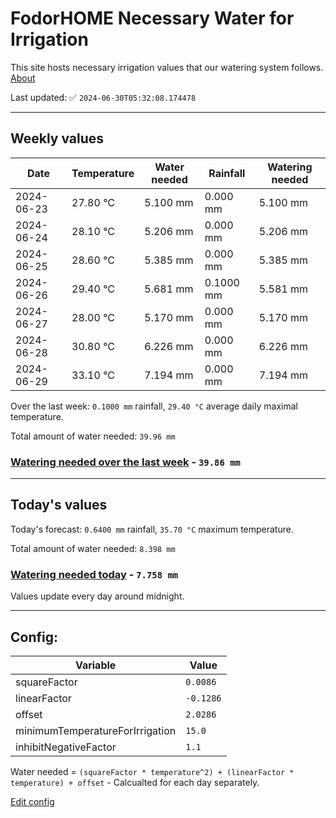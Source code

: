 # FodorHOME Necessary Water for Irrigation

This site hosts necessary irrigation values that our watering system follows. [About](https://github.com/redyau/irrigation)

Last updated: ✅ `2024-06-30T05:32:08.174478`

---

## Weekly values

| Date | Temperature | Water needed | Rainfall | Watering needed |
|-----|-----|-----|-----|-----|
| 2024-06-23 | 27.80 °C | 5.100 mm | 0.000 mm | 5.100 mm |
| 2024-06-24 | 28.10 °C | 5.206 mm | 0.000 mm | 5.206 mm |
| 2024-06-25 | 28.60 °C | 5.385 mm | 0.000 mm | 5.385 mm |
| 2024-06-26 | 29.40 °C | 5.681 mm | 0.1000 mm | 5.581 mm |
| 2024-06-27 | 28.00 °C | 5.170 mm | 0.000 mm | 5.170 mm |
| 2024-06-28 | 30.80 °C | 6.226 mm | 0.000 mm | 6.226 mm |
| 2024-06-29 | 33.10 °C | 7.194 mm | 0.000 mm | 7.194 mm |


Over the last week: `0.1000 mm` rainfall, `29.40 °C` average daily maximal temperature.

Total amount of water needed: `39.96 mm`

### [Watering needed over the last week](lastweek.txt) - `39.86 mm`

---

## Today's values

Today's forecast: `0.6400 mm` rainfall, `35.70 °C` maximum temperature.

Total amount of water needed: `8.398 mm`

### [Watering needed today](today.txt) - `7.758 mm`

Values update every day around midnight.

---

## Config:

| Variable | Value |
|-----|-----|
| squareFactor | `0.0086` |
| linearFactor | `-0.1286` |
| offset | `2.0286` |
| minimumTemperatureForIrrigation | `15.0` |
| inhibitNegativeFactor | `1.1` |

Water needed = `(squareFactor * temperature^2) + (linearFactor * temperature) + offset` - Calcualted for each day separately.

[Edit config](https://github.com/RedyAu/irrigation/edit/main/config.json)
